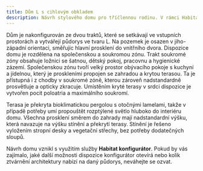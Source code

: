 ```yaml
---
title: Dům L s cihlovým obkladem
description: Návrh stylového domu pro tříčlennou rodinu. V rámci Habitat konfigurátoru jsme vybrali moderní ztvárnění architektury a luxusní detaily, jako je nadstandardní výška prosklení nebo cihlový obklad. Při konkrétní orientaci a lokalitě pozemku stačilo pro zamezení letního přehřívání částečné vyložení ploché vegetační střechy před jižní fasádu.
---
```

Dům je nakonfigurován ze dvou traktů, které se setkávají ve vstupních prostorách a vytvářejí půdorys ve tvaru L. Na pozemek je osazen v jiho-západní orientaci, směřujíc hlavní prosklení do vnitřního dvora. Dispozice domu je rozdělena na společenskou a soukromou zónu. Trakt soukromé zóny obsahuje ložnici se šatnou, dětský pokoj, pracovnu a hygienické zázemí. Společenskou zónu tvoří velký prostor obývacího pokoje s kuchyní a jídelnou, který je proskleními propojen se zahradou a krytou terasou. Ta je přístupná i z chodby v soukromé zóně, kterou zároveň nadstandardně prosvětluje a opticky zkracuje. Umístěním kryté terasy v srdci dispozice je vytvořen pocit poloatria a maximálního soukromí.

Terasa je překryta bioklimatickou pergolou s otočnými lamelami, takže v případě potřeby umí propouštět rozptýlené světlo hluboko do interiéru domu. Všechna prosklení směrem do zahrady mají nadstandardní výšku, která navazuje na výšku stínění a překrytí terasy. Stínění je řešeno vyložením stropní desky a vegetační střechy, bez potřeby dodatečných sloupů.

Návrh domu vznikl s využitím služby **Habitat konfigurátor**. Pokud by vás zajímalo, jaké další možnosti dispozice konfigurátor otevírá nebo kolik ztvárnění architektury nabízí na daný půdorys, neváhejte se ozvat.
